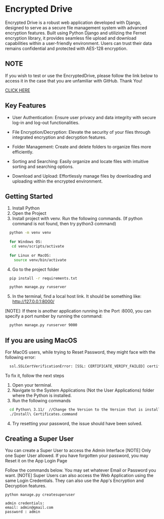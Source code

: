 # Encrypted Drive
Encrypted Drive is a robust web application developed with Django, designed to serve as a secure file management system with advanced encryption features. Built using Python Django and utilizing the Fernet encryption library, it provides seamless file upload and download capabilities within a user-friendly environment. Users can trust their data remains confidential and protected with AES-128 encryption.

## NOTE
If you wish to test or use the EncryptedDrive, please follow the link below to access it in the case that you are unfamiliar with GitHub. Thank You! 

[CLICK HERE](https://drive.google.com/file/d/1TJzMfZ9KM4npWd-grNX0wd1Ovm0FiQFZ/view?usp=share_link)

## Key Features
- User Authentication: Ensure user privacy and data integrity with secure log-in and log-out functionalities.

- File Encryption/Decryption: Elevate the security of your files through integrated encryption and decryption features.

- Folder Management: Create and delete folders to organize files more efficiently.

- Sorting and Searching: Easily organize and locate files with intuitive sorting and searching options.

- Download and Upload: Effortlessly manage files by downloading and uploading within the encrypted environment.

## Getting Started
1. Install Python
2. Open the Project
3. Install project with venv. Run the following commands. (If python command is not found, then try python3 command)

```bash
  python -m venv venv
  
  for Windows OS:
   cd venv/scripts/activate
   
  for Linux or MacOS: 
    source venv/bin/activate
```

4. Go to the project folder

```bash    
  pip install -r requirements.txt

  python manage.py runserver
```
5. In the terminal, find a local host link. It should be something like: http://127.0.0.1:8000/

[NOTE]: If there is another application running in the Port :8000, you can specify a port number by running the command:

```bash    
  python manage.py runserver 9000
```

## If you are using MacOS
For MacOS users, while trying to Reset Password, they might face with the following error:

```bash    
  ssl.SSLCertVerificationError: [SSL: CERTIFICATE_VERIFY_FAILED] certificate verify failed:
```

To fix it, follow the next steps
1. Open your terminal.
2. Navigate to the System Applications (Not the User Applications) folder where the Python is installed.
3. Run the following commands

```bash    
  cd Python\ 3.11/  //Change the Version to the Version that is installed on your machine
  ./Install\ Certificates.command
```
4. Try resetting your password, the issue should have been solved. 


## Creating a Super User
You can create a Super User to access the Admin Interface
[NOTE] Only one Super User allowed. If you have forgotten your password, you may Reset it on the App Login Page

Follow the commands below. You may set whatever Email or Password you want.
[NOTE] Super Users can also access the Web Application using the same Login Credentials. They can also use the App's Encryption and Decryption features.

```
python manage.py createsuperuser

admin credentials:
email: admin@gmail.com
password : admin
```

